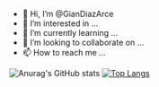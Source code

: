 - 👋 Hi, I’m @GianDiazArce
- 👀 I’m interested in ...
- 🌱 I’m currently learning ...
- 💞️ I’m looking to collaborate on ...
- 📫 How to reach me ...

<!---
GianDiazArce/GianDiazArce is a ✨ special ✨ repository because its `README.md` (this file) appears on your GitHub profile.
You can click the Preview link to take a look at your changes.
--->
![Anurag's GitHub stats](https://github-readme-stats.vercel.app/api?username=giandiazarce&show_icons=true&theme=radical)     [![Top Langs](https://github-readme-stats.vercel.app/api/top-langs/?username=giandiazarce&layout=compact)](https://github.com/anuraghazra/github-readme-stats) 

